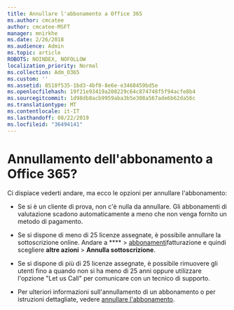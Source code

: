 ```yaml
---
title: Annullare l'abbonamento a Office 365
ms.author: cmcatee
author: cmcatee-MSFT
manager: mnirkhe
ms.date: 2/26/2018
ms.audience: Admin
ms.topic: article
ROBOTS: NOINDEX, NOFOLLOW
localization_priority: Normal
ms.collection: Adm_O365
ms.custom: ''
ms.assetid: 8518f535-1bd3-4bf0-8e6e-e3468459bd5e
ms.openlocfilehash: 19f21e93419a208229c64c874748f5f94acfe8b4
ms.sourcegitcommit: 1d98db8acb9959aba3b5e308a567ade6b62da56c
ms.translationtype: MT
ms.contentlocale: it-IT
ms.lasthandoff: 08/22/2019
ms.locfileid: "36494141"
---
```

# <a name="cancelling-your-office-365-subscription"></a>Annullamento dell'abbonamento a Office 365?

Ci dispiace vederti andare, ma ecco le opzioni per annullare l'abbonamento:
  
- Se si è un cliente di prova, non c'è nulla da annullare. Gli abbonamenti di valutazione scadono automaticamente a meno che non venga fornito un metodo di pagamento.

- Se si dispone di meno di 25 licenze assegnate, è possibile annullare la sottoscrizione online. Andare a **** \> [abbonamenti](https://go.microsoft.com/fwlink/p/?linkid=842054)fatturazione e quindi scegliere **altre azioni** \> **Annulla sottoscrizione**.

- Se si dispone di più di 25 licenze assegnate, è possibile rimuovere gli utenti fino a quando non si ha meno di 25 anni oppure utilizzare l'opzione "Let us Call" per comunicare con un tecnico di supporto.

- Per ulteriori informazioni sull'annullamento di un abbonamento o per istruzioni dettagliate, vedere [annullare l'abbonamento](https://docs.microsoft.com/office365/admin/subscriptions-and-billing/cancel-your-subscription).